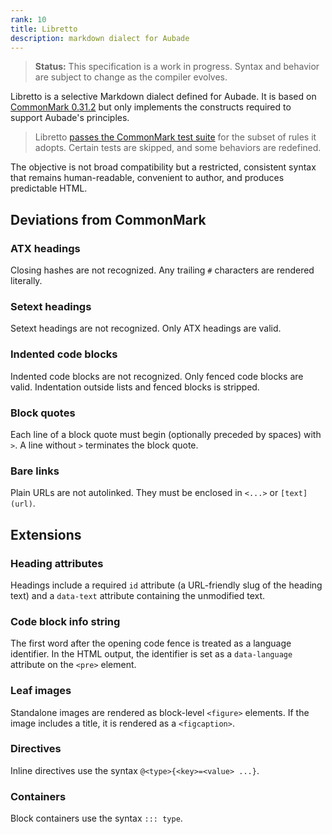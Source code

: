 ```yaml
---
rank: 10
title: Libretto
description: markdown dialect for Aubade
---
```


> **Status:** This specification is a work in progress. Syntax and behavior are subject to change as the compiler evolves.

Libretto is a selective Markdown dialect defined for Aubade. It is based on [CommonMark 0.31.2](https://spec.commonmark.org/0.31.2/) but only implements the constructs required to support Aubade's principles.

> Libretto [passes the CommonMark test suite](https://github.com/ignatiusmb/aubade/blob/master/workspace/aubade/src/artisan/markdown/example.spec.ts) for the subset of rules it adopts. Certain tests are skipped, and some behaviors are redefined.

The objective is not broad compatibility but a restricted, consistent syntax that remains human-readable, convenient to author, and produces predictable HTML.

## Deviations from CommonMark

### ATX headings

Closing hashes are not recognized. Any trailing `#` characters are rendered literally.

### Setext headings

Setext headings are not recognized. Only ATX headings are valid.

### Indented code blocks

Indented code blocks are not recognized. Only fenced code blocks are valid. Indentation outside lists and fenced blocks is stripped.

### Block quotes

Each line of a block quote must begin (optionally preceded by spaces) with `>`. A line without `>` terminates the block quote.

### Bare links

Plain URLs are not autolinked. They must be enclosed in `<...>` or `[text](url)`.

## Extensions

### Heading attributes

Headings include a required `id` attribute (a URL-friendly slug of the heading text) and a `data-text` attribute containing the unmodified text.

### Code block info string

The first word after the opening code fence is treated as a language identifier. In the HTML output, the identifier is set as a `data-language` attribute on the `<pre>` element.

### Leaf images

Standalone images are rendered as block-level `<figure>` elements. If the image includes a title, it is rendered as a `<figcaption>`.

### Directives

Inline directives use the syntax `@<type>{<key>=<value> ...}`.

### Containers

Block containers use the syntax `::: type`.
